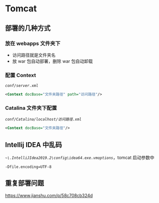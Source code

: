 # Tomcat

## 部署的几种方式

### 放在 webapps 文件夹下

- 访问路径就是文件夹名
- 放 war 包自动部署，删除 war 包自动卸载

### 配置 Context

*`conf/server.xml`*

```xml
<Context docBase="文件夹路径" path="访问路径"/>
```

### Catalina 文件夹下配置

*`conf/Catalina/localhost/访问路径.xml`*

```xml
<Context docBase="文件夹路径"/>
```

## Intellij IDEA 中乱码

*`~\.IntelliJIdea2019.2\config\idea64.exe.vmoptions`*，tomcat 启动参数中

```text
-Dfile.encoding=UTF-8
```

## 重复部署问题

https://www.jianshu.com/p/58c708cb324d